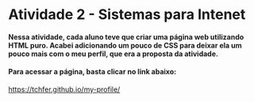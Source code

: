 # Atividade 2 - Sistemas para Intenet

#### Nessa atividade, cada aluno teve que criar uma página web utilizando HTML puro. Acabei adicionando um pouco de CSS para deixar ela um pouco mais com o meu perfil, que era a proposta da atividade.

#### **Para acessar a página, basta clicar no link abaixo:**

https://tchfer.github.io/my-profile/

